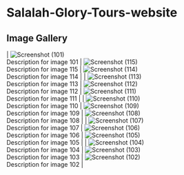 # Salalah-Glory-Tours-website
## Image Gallery

| ![Screenshot (101)](https://github.com/SAID23S23988/Salalah-Glory-Tours-website/assets/154741482/51dea465-187c-4f61-ab14-7a791969cb1c) <br> Description for image 101 | ![Screenshot (115)](https://github.com/SAID23S23988/Salalah-Glory-Tours-website/assets/154741482/d2f68599-393f-44c8-8b6c-cb592bdce371) <br> Description for image 115 | ![Screenshot (114)](https://github.com/SAID23S23988/Salalah-Glory-Tours-website/assets/154741482/e331d450-41e4-4338-8b0f-69ae4744fc53) <br> Description for image 114 |
| ![Screenshot (113)](https://github.com/SAID23S23988/Salalah-Glory-Tours-website/assets/154741482/a965876e-981a-4b97-8191-c6452f4dd784) <br> Description for image 113 | ![Screenshot (112)](https://github.com/SAID23S23988/Salalah-Glory-Tours-website/assets/154741482/8de16b52-7f48-4060-a3c1-96ffa74972d7) <br> Description for image 112 | ![Screenshot (111)](https://github.com/SAID23S23988/Salalah-Glory-Tours-website/assets/154741482/bdd62582-61c6-4aef-b61e-8e9c507e6994) <br> Description for image 111 |
| ![Screenshot (110)](https://github.com/SAID23S23988/Salalah-Glory-Tours-website/assets/154741482/323d7a3f-ecf7-4128-a938-770398589916) <br> Description for image 110 | ![Screenshot (109)](https://github.com/SAID23S23988/Salalah-Glory-Tours-website/assets/154741482/4c543cf4-e194-4c88-9fe2-88c5ab12713a) <br> Description for image 109 | ![Screenshot (108)](https://github.com/SAID23S23988/Salalah-Glory-Tours-website/assets/154741482/4629e8e9-ed58-45ee-a8f0-767f960831d1) <br> Description for image 108 |
| ![Screenshot (107)](https://github.com/SAID23S23988/Salalah-Glory-Tours-website/assets/154741482/bfe5304e-d83e-40a1-9e64-2cd968dde509) <br> Description for image 107 | ![Screenshot (106)](https://github.com/SAID23S23988/Salalah-Glory-Tours-website/assets/154741482/8bb0af35-daf2-4056-9502-6a485b8980e9) <br> Description for image 106 | ![Screenshot (105)](https://github.com/SAID23S23988/Salalah-Glory-Tours-website/assets/154741482/dae2ef79-a1f0-4cb6-af0c-2fd9195b2938) <br> Description for image 105 |
| ![Screenshot (104)](https://github.com/SAID23S23988/Salalah-Glory-Tours-website/assets/154741482/b61bfa4d-aa98-40b2-a113-6fbf657ad13b) <br> Description for image 104 | ![Screenshot (103)](https://github.com/SAID23S23988/Salalah-Glory-Tours-website/assets/154741482/8888b36c-387d-499b-907c-b5953482c4ed) <br> Description for image 103 | ![Screenshot (102)](https://github.com/SAID23S23988/Salalah-Glory-Tours-website/assets/154741482/7e900805-0f17-4841-b28e-96345be991c4) <br> Description for image 102 |


